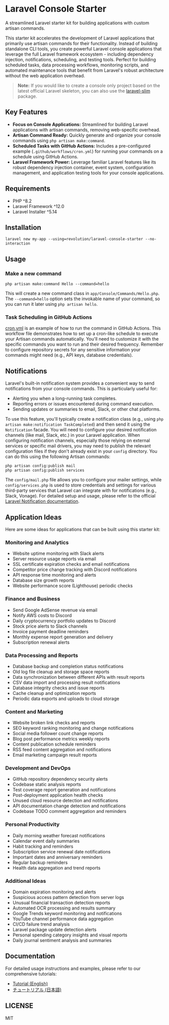 # Laravel Console Starter

A streamlined Laravel starter kit for building applications with custom artisan commands.

This starter kit accelerates the development of Laravel applications that primarily use artisan commands for their functionality. Instead of building standalone CLI tools, you create powerful Laravel console applications that leverage the full Laravel framework ecosystem - including dependency injection, notifications, scheduling, and testing tools. Perfect for building scheduled tasks, data processing workflows, monitoring scripts, and automated maintenance tools that benefit from Laravel's robust architecture without the web application overhead.


> **Note:** If you would like to create a console only project based on the latest official Laravel skeleton, you can also use the [laravel-slim](https://github.com/invokable/laravel-slim) package.


## Key Features
- **Focus on Console Applications:** Streamlined for building Laravel applications with artisan commands, removing web-specific overhead.
- **Artisan Command Ready:** Quickly generate and organize your console commands using `php artisan make:command`.
- **Scheduled Tasks with GitHub Actions:** Includes a pre-configured example (`.github/workflows/cron.yml`) for running your commands on a schedule using GitHub Actions.
- **Laravel Framework Power:** Leverage familiar Laravel features like its robust dependency injection container, event system, configuration management, and application testing tools for your console applications.

## Requirements
- PHP ^8.2
- Laravel Framework ^12.0
- Laravel Installer ^5.14

## Installation

```shell
laravel new my-app --using=revolution/laravel-console-starter --no-interaction
```

## Usage

### Make a new command

```shell
php artisan make:command Hello --command=hello
```
This will create a new command class in `app/Console/Commands/Hello.php`. The `--command=hello` option sets the invokable name of your command, so you can run it later using `php artisan hello`.

### Task Scheduling in GitHub Actions

[cron.yml](./.github/workflows/cron.yml) is an example of how to run the command in GitHub Actions.
This workflow file demonstrates how to set up a cron-like schedule to execute your Artisan commands automatically. You'll need to customize it with the specific commands you want to run and their desired frequency. Remember to configure repository secrets for any sensitive information your commands might need (e.g., API keys, database credentials).

## Notifications

Laravel's built-in notification system provides a convenient way to send notifications from your console commands. This is particularly useful for:

-   Alerting you when a long-running task completes.
-   Reporting errors or issues encountered during command execution.
-   Sending updates or summaries to email, Slack, or other chat platforms.

To use this feature, you'll typically create a notification class (e.g., using `php artisan make:notification TaskCompleted`) and then send it using the `Notification` facade. You will need to configure your desired notification channels (like mail, Slack, etc.) in your Laravel application. When configuring notification channels, especially those relying on external services or specific mail drivers, you may need to publish the relevant configuration files if they don't already exist in your `config` directory. You can do this using the following Artisan commands:

```shell
php artisan config:publish mail
php artisan config:publish services
```

The `config/mail.php` file allows you to configure your mailer settings, while `config/services.php` is used to store credentials and settings for various third-party services that Laravel can integrate with for notifications (e.g., Slack, Vonage). For detailed setup and usage, please refer to the official [Laravel Notification documentation](https://laravel.com/docs/notifications).

## Application Ideas

Here are some ideas for applications that can be built using this starter kit:

### Monitoring and Analytics
- Website uptime monitoring with Slack alerts
- Server resource usage reports via email
- SSL certificate expiration checks and email notifications
- Competitor price change tracking with Discord notifications
- API response time monitoring and alerts
- Database size growth reports
- Website performance score (Lighthouse) periodic checks

### Finance and Business
- Send Google AdSense revenue via email
- Notify AWS costs to Discord
- Daily cryptocurrency portfolio updates to Discord
- Stock price alerts to Slack channels
- Invoice payment deadline reminders
- Monthly expense report generation and delivery
- Subscription renewal alerts

### Data Processing and Reports
- Database backup and completion status notifications
- Old log file cleanup and storage space reports
- Data synchronization between different APIs with result reports
- CSV data import and processing result notifications
- Database integrity checks and issue reports
- Cache cleanup and optimization reports
- Periodic data exports and uploads to cloud storage

### Content and Marketing
- Website broken link checks and reports
- SEO keyword ranking monitoring and change notifications
- Social media follower count change reports
- Blog post performance metrics weekly reports
- Content publication schedule reminders
- RSS feed content aggregation and notifications
- Email marketing campaign result reports

### Development and DevOps
- GitHub repository dependency security alerts
- Codebase static analysis reports
- Test coverage report generation and notifications
- Post-deployment application health checks
- Unused cloud resource detection and notifications
- API documentation change detection and notifications
- Codebase TODO comment aggregation and reminders

### Personal Productivity
- Daily morning weather forecast notifications
- Calendar event daily summaries
- Habit tracking and reminders
- Subscription service renewal date notifications
- Important dates and anniversary reminders
- Regular backup reminders
- Health data aggregation and trend reports

### Additional Ideas

- Domain expiration monitoring and alerts  
- Suspicious access pattern detection from server logs  
- Unusual financial transaction detection reports  
- Automated OCR processing and results summary  
- Google Trends keyword monitoring and notifications  
- YouTube channel performance data aggregation  
- CI/CD failure trend analysis  
- Laravel package update detection alerts  
- Personal spending category insights and visual reports  
- Daily journal sentiment analysis and summaries

## Documentation

For detailed usage instructions and examples, please refer to our comprehensive tutorials:

- [Tutorial (English)](./docs/tutorial.md)
- [チュートリアル (日本語)](./docs/tutorial_ja.md)

## LICENSE
MIT                                
